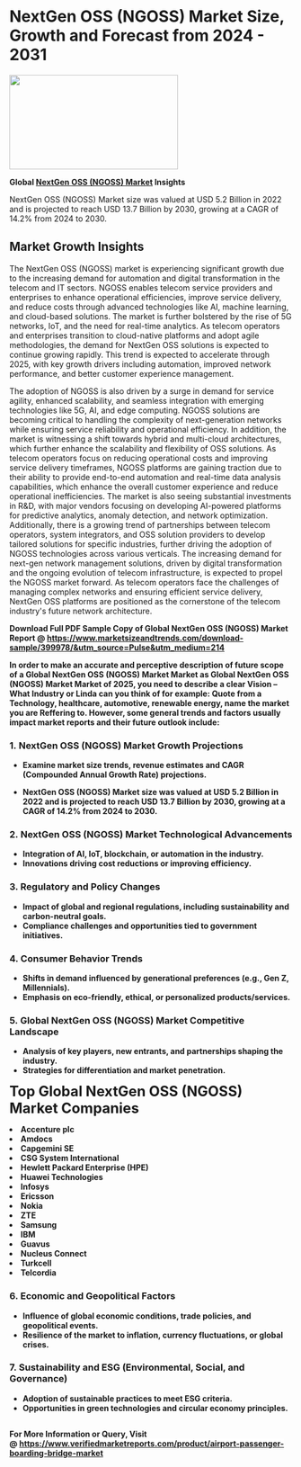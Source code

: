 <H1>NextGen OSS (NGOSS) Market Size, Growth and Forecast from 2024 - 2031</H1><img class="aligncenter size-medium wp-image-584254" src="https://thirdeyenews.in/wp-content/uploads/2024/09/Global-Market-Research-300x168.jpeg" alt="" width="300" height="168" /><p><strong>Global&nbsp;<a href="https://www.marketsizeandtrends.com/download-sample/399978/&amp;utm_source=Pulse&amp;utm_medium=214">NextGen OSS (NGOSS) Market</a> Insights</strong></p><p>NextGen OSS (NGOSS) Market size was valued at USD 5.2 Billion in 2022 and is projected to reach USD 13.7 Billion by 2030, growing at a CAGR of 14.2% from 2024 to 2030.</p><p><h2>Market Growth Insights</h2> <p>The NextGen OSS (NGOSS) market is experiencing significant growth due to the increasing demand for automation and digital transformation in the telecom and IT sectors. NGOSS enables telecom service providers and enterprises to enhance operational efficiencies, improve service delivery, and reduce costs through advanced technologies like AI, machine learning, and cloud-based solutions. The market is further bolstered by the rise of 5G networks, IoT, and the need for real-time analytics. As telecom operators and enterprises transition to cloud-native platforms and adopt agile methodologies, the demand for NextGen OSS solutions is expected to continue growing rapidly. This trend is expected to accelerate through 2025, with key growth drivers including automation, improved network performance, and better customer experience management.</p> <p><strong></strong></p> <p>The adoption of NGOSS is also driven by a surge in demand for service agility, enhanced scalability, and seamless integration with emerging technologies like 5G, AI, and edge computing. NGOSS solutions are becoming critical to handling the complexity of next-generation networks while ensuring service reliability and operational efficiency. In addition, the market is witnessing a shift towards hybrid and multi-cloud architectures, which further enhance the scalability and flexibility of OSS solutions. As telecom operators focus on reducing operational costs and improving service delivery timeframes, NGOSS platforms are gaining traction due to their ability to provide end-to-end automation and real-time data analysis capabilities, which enhance the overall customer experience and reduce operational inefficiencies. The market is also seeing substantial investments in R&D, with major vendors focusing on developing AI-powered platforms for predictive analytics, anomaly detection, and network optimization. Additionally, there is a growing trend of partnerships between telecom operators, system integrators, and OSS solution providers to develop tailored solutions for specific industries, further driving the adoption of NGOSS technologies across various verticals. The increasing demand for next-gen network management solutions, driven by digital transformation and the ongoing evolution of telecom infrastructure, is expected to propel the NGOSS market forward. As telecom operators face the challenges of managing complex networks and ensuring efficient service delivery, NextGen OSS platforms are positioned as the cornerstone of the telecom industry's future network architecture. <p><strong></p><p><span class=""><strong>Download Full PDF Sample Copy of Global NextGen OSS (NGOSS) Market Report</strong> @ <a href="https://www.marketsizeandtrends.com/download-sample/399978/&amp;utm_source=Pulse&amp;utm_medium=214" target="_blank">https://www.marketsizeandtrends.com/download-sample/399978/&amp;utm_source=Pulse&amp;utm_medium=214</a></span></p><p>In order to make an accurate and perceptive description of future scope of a Global&nbsp;NextGen OSS (NGOSS) Market Market as Global&nbsp;NextGen OSS (NGOSS) Market Market of 2025, you need to describe a clear Vision &ndash; What Industry or Linda can you think of for example: Quote from a Technology, healthcare, automotive, renewable energy, name the market you are Reffering to. However, some general trends and factors usually impact market reports and their future outlook include:</p><h3>1.&nbsp;<strong>NextGen OSS (NGOSS) Market Growth Projections</strong></h3><ul><li>Examine market size trends, revenue estimates and CAGR (Compounded Annual Growth Rate) projections.</li><li><p>NextGen OSS (NGOSS) Market size was valued at USD 5.2 Billion in 2022 and is projected to reach USD 13.7 Billion by 2030, growing at a CAGR of 14.2% from 2024 to 2030.</p></li></ul><h3>2.&nbsp;<strong>NextGen OSS (NGOSS) Market Technological Advancements</strong></h3><ul><li>Integration of AI, IoT, blockchain, or automation in the industry.</li><li>Innovations driving cost reductions or improving efficiency.</li></ul><h3>3.&nbsp;<strong>Regulatory and Policy Changes</strong></h3><ul><li>Impact of global and regional regulations, including sustainability and carbon-neutral goals.</li><li>Compliance challenges and opportunities tied to government initiatives.</li></ul><h3>4.&nbsp;<strong>Consumer Behavior Trends</strong></h3><ul><li>Shifts in demand influenced by generational preferences (e.g., Gen Z, Millennials).</li><li>Emphasis on eco-friendly, ethical, or personalized products/services.</li></ul><h3>5.&nbsp;<strong>Global NextGen OSS (NGOSS) Market Competitive Landscape</strong></h3><ul><li>Analysis of key players, new entrants, and partnerships shaping the industry.</li><li>Strategies for differentiation and market penetration.</li></ul><p data-pm-slice="1 1 []"><span style="color: inherit; font-family: inherit; font-size: 25px;">Top Global NextGen OSS (NGOSS) Market Companies</span></p><div class="" data-test-id=""><p><li>Accenture plc</li><li> Amdocs</li><li> Capgemini SE</li><li> CSG System International</li><li> Hewlett Packard Enterprise (HPE)</li><li> Huawei Technologies</li><li> Infosys</li><li> Ericsson</li><li> Nokia</li><li> ZTE</li><li> Samsung</li><li> IBM</li><li> Guavus</li><li> Nucleus Connect</li><li> Turkcell</li><li> Telcordia</li></p></div><h3>6.&nbsp;<strong>Economic and Geopolitical Factors</strong></h3><ul><li>Influence of global economic conditions, trade policies, and geopolitical events.</li><li>Resilience of the market to inflation, currency fluctuations, or global crises.</li></ul><h3>7.&nbsp;<strong>Sustainability and ESG (Environmental, Social, and Governance)</strong></h3><ul><li>Adoption of sustainable practices to meet ESG criteria.</li><li>Opportunities in green technologies and circular economy principles.</li></ul><h2><strong style="font-size: 14px;">For More Information or Query, Visit @&nbsp;</strong><a style="background-color: #ffffff; font-size: 14px;" href="https://www.marketsizeandtrends.com/report/nextgen-oss-ngoss-market/" target="_blank">https://www.verifiedmarketreports.com/product/airport-passenger-boarding-bridge-market</a></h2>
